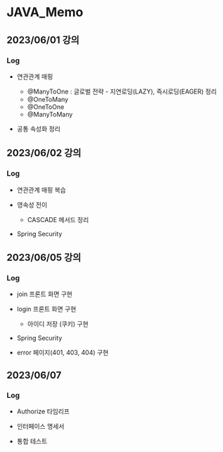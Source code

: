 # JAVA_Memo

## 2023/06/01 강의

### Log

- 연관관계 매핑 
  - @ManyToOne : 글로벌 전략 - 지연로딩(LAZY), 즉시로딩(EAGER) 정리
  - @OneToMany
  - @OneToOne
  - @ManyToMany
  
- 공통 속성화 정리

## 2023/06/02 강의

### Log

- 연관관계 매핑 복습

- 영속성 전이
  - CASCADE 메서드 정리

- Spring Security

## 2023/06/05 강의

### Log

- join 프론트 화면 구현

- login 프론트 화면 구현
  - 아이디 저장 (쿠키) 구현

- Spring Security

- error 페이지(401, 403, 404) 구현


## 2023/06/07

### Log

- Authorize 타임리프

- 인터페이스 명세서

- 통합 테스트
